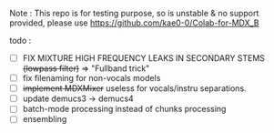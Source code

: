 Note : This repo is for testing purpose, so is unstable & no support provided, please use https://github.com/kae0-0/Colab-for-MDX_B

todo : 
- [ ] FIX MIXTURE HIGH FREQUENCY LEAKS IN SECONDARY STEMS ~~(lowpass filter)~~ => "Fullband trick"
- [ ] fix filenaming for non-vocals models
- [ ] ~~implement MDXMixer~~ useless for vocals/instru separations.
- [ ] update demucs3 -> demucs4
- [ ] batch-mode processing instead of chunks processing
- [ ] ensembling
